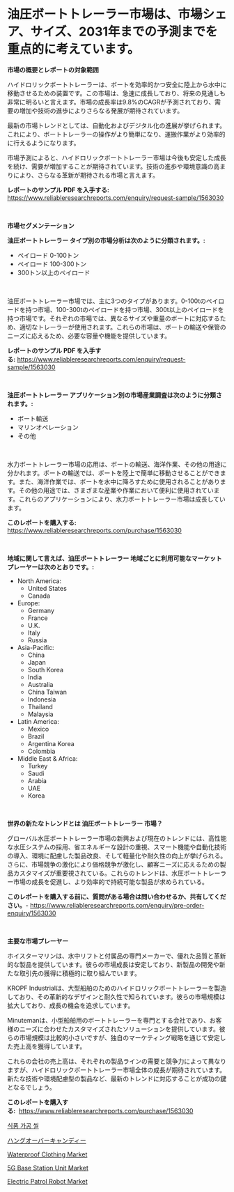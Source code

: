 <p><h1>油圧ボートトレーラー市場は、市場シェア、サイズ、2031年までの予測までを重点的に考えています。</h1></p><p><strong>市場の概要とレポートの対象範囲</strong></p>
<p><p>ハイドロリックボートトレーラーは、ボートを効率的かつ安全に陸上から水中に移動させるための装置です。この市場は、急速に成長しており、将来の見通しも非常に明るいと言えます。市場の成長率は9.8%のCAGRが予測されており、需要の増加や技術の進歩によりさらなる発展が期待されています。</p><p>最新の市場トレンドとしては、自動化およびデジタル化の進展が挙げられます。これにより、ボートトレーラーの操作がより簡単になり、運搬作業がより効率的に行えるようになります。</p><p>市場予測によると、ハイドロリックボートトレーラー市場は今後も安定した成長を続け、需要が増加することが期待されています。技術の進歩や環境意識の高まりにより、さらなる革新が期待される市場と言えます。</p></p>
<p><strong>レポートのサンプル PDF を入手する:</strong> <a href="https://www.reliableresearchreports.com/enquiry/request-sample/1563030">https://www.reliableresearchreports.com/enquiry/request-sample/1563030</a></p>
<p>&nbsp;</p>
<p><strong>市場セグメンテーション</strong></p>
<p><strong>油圧ボートトレーラー タイプ別の市場分析は次のように分類されます。:</strong></p>
<p><ul><li>ペイロード 0-100トン</li><li>ペイロード 100-300トン</li><li>300トン以上のペイロード</li></ul></p>
<p>&nbsp;</p>
<p><p>油圧ボートトレーラー市場では、主に3つのタイプがあります。0-100tのペイロードを持つ市場、100-300tのペイロードを持つ市場、300t以上のペイロードを持つ市場です。それぞれの市場では、異なるサイズや重量のボートに対応するため、適切なトレーラーが使用されます。これらの市場は、ボートの輸送や保管のニーズに応えるため、必要な容量や機能を提供しています。</p></p>
<p><strong>レポートのサンプル PDF を入手する:</strong>&nbsp;<a href="https://www.reliableresearchreports.com/enquiry/request-sample/1563030">https://www.reliableresearchreports.com/enquiry/request-sample/1563030</a></p>
<p>&nbsp;</p>
<p><strong> 油圧ボートトレーラー アプリケーション別の市場産業調査は次のように分類されます。:</strong></p>
<p><ul><li>ボート輸送</li><li>マリンオペレーション</li><li>その他</li></ul></p>
<p>&nbsp;</p>
<p><p>水力ボートトレーラー市場の応用は、ボートの輸送、海洋作業、その他の用途に分かれます。ボートの輸送では、ボートを陸上で簡単に移動させることができます。また、海洋作業では、ボートを水中に降ろすために使用されることがあります。その他の用途では、さまざまな産業や作業において便利に使用されています。これらのアプリケーションにより、水力ボートトレーラー市場は成長しています。</p></p>
<p><strong>このレポートを購入する:</strong>&nbsp; <a href="https://www.reliableresearchreports.com/purchase/1563030">https://www.reliableresearchreports.com/purchase/1563030</a></p>
<p>&nbsp;</p>
<p><strong>地域に関して言えば、油圧ボートトレーラー 地域ごとに利用可能なマーケットプレーヤーは次のとおりです。:</strong></p>
<p><ul>
    <li>
        North America:
        <ul>
            <li>United States</li>
            <li>Canada</li>
        </ul>
    </li>
    <li>
        Europe:
        <ul>
            <li>Germany</li>
            <li>France</li>
            <li>U.K.</li>
            <li>Italy</li>
            <li>Russia</li>
        </ul>
    </li>
    <li>
        Asia-Pacific:
        <ul>
            <li>China</li>
            <li>Japan</li>
            <li>South Korea</li>
            <li>India</li>
            <li>Australia</li>
            <li>China Taiwan</li>
            <li>Indonesia</li>
            <li>Thailand</li>
            <li>Malaysia</li>
        </ul>
    </li>
    <li>
        Latin America:
        <ul>
            <li>Mexico</li>
            <li>Brazil</li>
            <li>Argentina Korea</li>
            <li>Colombia</li>
        </ul>
    </li>
    <li>
        Middle East & Africa:
        <ul>
            <li>Turkey</li>
            <li>Saudi</li>
            <li>Arabia</li>
            <li>UAE</li>
            <li>Korea</li>
        </ul>
    </li>
    </ul></p>
<p>&nbsp;</p>
<p><strong>世界の新たなトレンドとは 油圧ボートトレーラー 市場？</strong></p>
<p><p>グローバル水圧ボートトレーラー市場の新興および現在のトレンドには、高性能な水圧システムの採用、省エネルギーな設計の重視、スマート機能や自動化技術の導入、環境に配慮した製品改良、そして軽量化や耐久性の向上が挙げられる。さらに、市場競争の激化により価格競争が激化し、顧客ニーズに応えるための製品カスタマイズが重要視されている。これらのトレンドは、水圧ボートトレーラー市場の成長を促進し、より効率的で持続可能な製品が求められている。</p></p>
<p><strong>このレポートを購入する前に、質問がある場合は問い合わせるか、共有してください。</strong>- <a href="https://www.reliableresearchreports.com/enquiry/pre-order-enquiry/1563030">https://www.reliableresearchreports.com/enquiry/pre-order-enquiry/1563030</a></p>
<p>&nbsp;</p>
<p><strong>主要な市場プレーヤー</strong></p>
<p><p>ホイスターマリンは、水中リフトと付属品の専門メーカーで、優れた品質と革新的な製品を提供しています。彼らの市場成長は安定しており、新製品の開発や新たな取引先の獲得に積極的に取り組んでいます。</p><p>KROPF Industrialは、大型船舶のためのハイドロリックボートトレーラーを製造しており、その革新的なデザインと耐久性で知られています。彼らの市場規模は拡大しており、成長の機会を追求しています。</p><p>Minutemanは、小型船舶用のボートトレーラーを専門とする会社であり、お客様のニーズに合わせたカスタマイズされたソリューションを提供しています。彼らの市場規模は比較的小さいですが、独自のマーケティング戦略を通じて安定した売上高を獲得しています。</p><p>これらの会社の売上高は、それぞれの製品ラインの需要と競争力によって異なりますが、ハイドロリックボートトレーラー市場全体の成長が期待されています。新たな技術や環境配慮型の製品など、最新のトレンドに対応することが成功の鍵となるでしょう。</p></p>
<p><strong>このレポートを購入する:</strong>&nbsp;&nbsp;<a href="https://www.reliableresearchreports.com/purchase/1563030">https://www.reliableresearchreports.com/purchase/1563030</a></p>
<p><p><a href="https://github.com/vs10l4sfg5c/Market-Research-Report-List-1/blob/main/61551424686.md">식품 가공 씰</a></p><p><a href="https://github.com/cnnriuez22368/Market-Research-Report-List-1/blob/main/13859185113.md">ハングオーバーキャンディー</a></p><p><a href="https://github.com/Krish2023na/Market-Research-Report-List-3/blob/main/waterproof-clothing-market.md">Waterproof Clothing Market</a></p><p><a href="https://issuu.com/reportprime-2/docs/5g-base-station-unit-market-size-2030.pptx">5G Base Station Unit Market</a></p><p><a href="https://issuu.com/reportprime-2/docs/electric-patrol-robot-market-size-2030.pptx">Electric Patrol Robot Market</a></p></p>